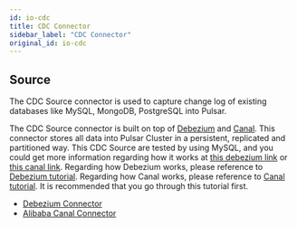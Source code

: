 ```yaml
---
id: io-cdc
title: CDC Connector
sidebar_label: "CDC Connector"
original_id: io-cdc
---
```


## Source

The CDC Source connector is used to capture change log of existing databases like MySQL, MongoDB, PostgreSQL into Pulsar.

The CDC Source connector is built on top of [Debezium](https://debezium.io/) and [Canal](https://github.com/alibaba/canal). This connector stores all data into Pulsar Cluster in a persistent, replicated and partitioned way.
This CDC Source are tested by using MySQL, and you could get more information regarding how it works at [this debezium link](https://debezium.io/docs/connectors/mysql/) or [this canal link](https://github.com/alibaba/canal/wiki).
Regarding how Debezium works, please reference to [Debezium tutorial](https://debezium.io/docs/tutorial/). Regarding how Canal works, please reference to [Canal tutorial](https://github.com/alibaba/canal/wiki). It is recommended that you go through this tutorial first.

- [Debezium Connector](io-cdc-debezium.md)
- [Alibaba Canal Connector](io-cdc-canal.md)